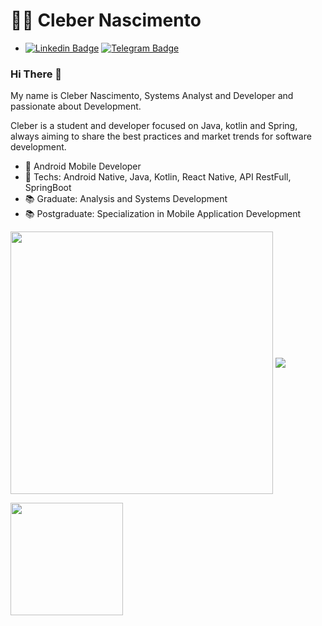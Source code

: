 <h1>👨‍💻 Cleber Nascimento</h1>

- [![Linkedin Badge](https://img.shields.io/badge/-LinkedIn-blue?style=flat-square&logo=Linkedin&logoColor=white&link=https://www.linkedin.com/in/cleber-nascimento/)](https://www.linkedin.com/in/cleber-nascimento/)
[![Telegram Badge](https://img.shields.io/badge/-Telegram-1ca0f1?style=flat-square&labelColor=1ca0f1&logo=telegram&logoColor=white&link=https://t.me/clebernascimento)](https://t.me/clebernascimento)
  

### Hi There 👋

My name is Cleber Nascimento, Systems Analyst and Developer and passionate about Development.

Cleber is a student and developer focused on Java, kotlin and Spring, always aiming to share the best practices and market trends for software development.

- 💼 Android Mobile Developer
- 📲 Techs: Android Native, Java, Kotlin, React Native, API RestFull, SpringBoot
- 📚 Graduate: Analysis and Systems Development
- 📚 Postgraduate: Specialization in Mobile Application Development

<p>
  <img align="center" width=420px src="https://github-readme-stats.vercel.app/api?username=clebernascimento&show_icons=true&layout=compact&theme=radical" />
  <img align="center" src="https://github-readme-stats.vercel.app/api/top-langs/?username=clebernascimento&show_icons=true&layout=compact&theme=radical" />
</p>
<p>
  <img height="180em" margin-top src="https://github-profile-summary-cards.vercel.app/api/cards/profile-details?username=clebernascimento&theme=github_dark" />
</p>
